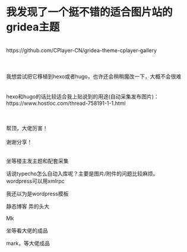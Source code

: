 # 我发现了一个挺不错的适合图片站的gridea主题


<br />
https://github.com/CPlayer-CN/gridea-theme-cplayer-gallery<br />
<br />
<img id="aimg_kR81S" onclick="zoom(this, this.src, 0, 0, 0)" class="zoom" src="https://developer-forum-online.cdn.bcebos.com/c7a75c6e-aee5-45e4-a461-5ad398c995fc.png" onmouseover="img_onmouseoverfunc(this)" onload="thumbImg(this)" border="0" alt="" /><br />
<br />
<br />
我想尝试把它移植到hexo或者hugo，也许还会稍稍魔改一下，大概不会很难<br />
<br />
<br />
hexo和hugo的话比较适合我上贴说到的用途(自动采集发布图片)：https://www.hostloc.com/thread-758191-1-1.html<br />
<br />
<br />


帮顶，大佬厉害！<br />
<br />
谢谢分享！<br />
<br />
<img src="static/image/smiley/default/lol.gif" smilieid="12" border="0" alt="" /><img src="static/image/smiley/default/lol.gif" smilieid="12" border="0" alt="" /><img src="static/image/smiley/default/lol.gif" smilieid="12" border="0" alt="" />

坐等楼主发主题和配套采集

话说typecho怎么自动入库呢？主要是图片/附件的问题比较麻烦。<br />
wordpress可以用xmlrpc

我还以为是wordpress模板

静态博客 弄的头大

Mk

坐等看大佬的成品

mark，等大佬成品<img id="aimg_NdndB" onclick="zoom(this, this.src, 0, 0, 0)" class="zoom" src="https://cdn.jsdelivr.net/gh/hishis/forum-master/public/images/patch.gif" onmouseover="img_onmouseoverfunc(this)" onload="thumbImg(this)" border="0" alt="" />

